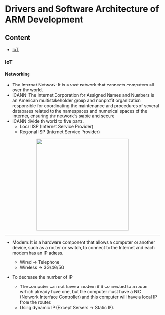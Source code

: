 # Drivers and Software Architecture of ARM Development



## Content
* [IoT](IoT)



### IoT
#### Networking 
* The Internet Network: It is a vast network that connects computers all over the world.
* ICANN: The Internet Corporation for Assigned Names and Numbers is an American multistakeholder group and nonprofit organization responsible for coordinating the maintenance and procedures of several databases related to the namespaces and numerical spaces of the Internet, ensuring the network's stable and secure 
* ICANN divide th world to five parts.
  * Local ISP (Internet Service Provider) 
  * Regional ISP (Internet Service Provider)
<div align='center'>
<img height="300px" src="https://user-images.githubusercontent.com/38363762/163664771-ea8ded89-7990-46e3-90d3-3f1711099c6a.png">
<hr/>
</div>

* Modem: It is a hardware component that allows a computer or another device, such as a router or switch, to connect to the Internet and each modem has an IP adress.
  * Wired -> Telephone
  * Wireless -> 3G/4G/5G

* To decrease the number of IP
  * The computer can not have a modem if it connected to a router wrhich already have one, but the computer must  have a NIC (Network Interface Controller) and this computer will have a local IP from the router.
  * Using dynamic IP (Except Servers -> Static IP). 
 
 

